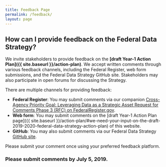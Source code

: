 ```yaml
---
title: Feedback Page
permalink: /feedback/
layout: page
---
```


## How can I provide feedback on the Federal Data Strategy?


We invite stakeholders to provide feedback on the **[draft Year-1 Action Plan]({{ site.baseurl }}/action-plan)**. We accept written comments through various feedback channels, including the Federal Register, web form submissions, and the Federal Data Strategy GitHub site. Stakeholders may also participate in open forums for discussing the Strategy.

There are multiple channels for providing feedback:

* **Federal Register**: You may submit comments via our companion [Cross-Agency Priority Goal: Leveraging Data as a Strategic Asset Request for Comments Phase 3 (RFC)  on FederalRegister.gov](https://www.regulations.gov/document?D=USBC-2019-0001-0001).
* **Web form**: You may submit comments on the [draft Year-1 Action Plan page]({{ site.baseurl }}/action-plan/#we-need-your-input-on-the-draft-2019-2020-federal-data-strategy-action-plan) of this website.
* **GitHub**: You may also submit comments via our Federal Data Strategy [GitHub site](https://github.com/GSA/data-strategy/issues/new?template=data-strategy-feedback.md).

Please submit your comment once using your preferred feedback platform.

### Please submit comments by July 5, 2019. 
 


